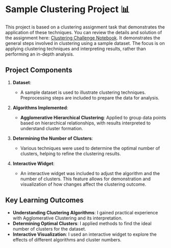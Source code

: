 # Sample Clustering Project 📊

This project is based on a clustering assignment task that demonstrates the application of these techniques. You can review the details and solution of the assignment here: [Clustering Challenge Notebook](https://github.com/Kofoworola13/ml-basics/blob/master/challenges/04%20-%20Clustering%20Challenge.ipynb). It demonstrates the general steps involved in clustering using a sample dataset. The focus is on applying clustering techniques and interpreting results, rather than performing an in-depth analysis.

## **Project Components**

1. **Dataset**:
   - A sample dataset is used to illustrate clustering techniques. Preprocessing steps are included to prepare the data for analysis.

2. **Algorithms Implemented**:
   - **Agglomerative Hierarchical Clustering**: Applied to group data points based on hierarchical relationships, with results interpreted to understand cluster formation.

3. **Determining the Number of Clusters**:
   - Various techniques were used to determine the optimal number of clusters, helping to refine the clustering results.

4. **Interactive Widget**:
   - An interactive widget was included to adjust the algorithm and the number of clusters. This feature allows for demonstration and visualization of how changes affect the clustering outcome.


## Key Learning Outcomes

- **Understanding Clustering Algorithms**: I gained practical experience with Agglomerative Clustering and its interpretation.
- **Determining Optimal Clusters**: I applied methods to find the ideal number of clusters for the dataset.
- **Interactive Visualization**: I used an interactive widget to explore the effects of different algorithms and cluster numbers.
